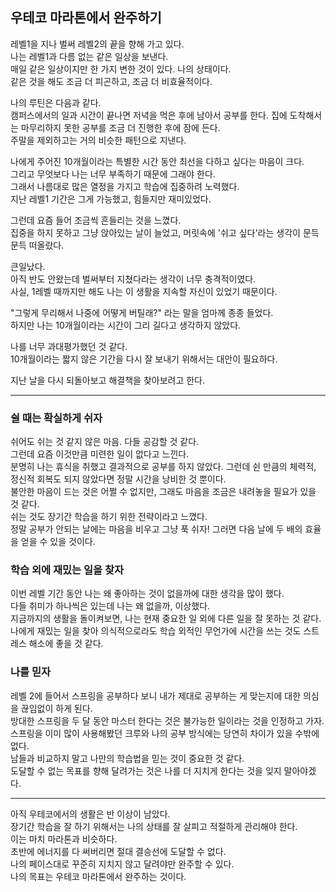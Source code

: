 ## 우테코 마라톤에서 완주하기

레벨1을 지나 벌써 레벨2의 끝을 향해 가고 있다. <br>
나는 레벨1과 다름 없는 같은 일상을 보낸다. <br>
매일 같은 일상이지만 한 가지 변한 것이 있다. 나의 상태이다. <br>
같은 것을 해도 조금 더 피곤하고, 조금 더 비효율적이다. <br>

나의 루틴은 다음과 같다. <br>
캠퍼스에서의 일과 시간이 끝나면 저녁을 먹은 후에 남아서 공부를 한다. 집에 도착해서는 마무리하지 못한 공부를 조금 더 진행한 후에 잠에 든다. <br>
주말을 제외하고는 거의 비슷한 패턴으로 지낸다. <br>

나에게 주어진 10개월이라는 특별한 시간 동안 최선을 다하고 싶다는 마음이 크다. <br>
그리고 무엇보다 나는 너무 부족하기 때문에 그래야 한다. <br>
그래서 나름대로 많은 열정을 가지고 학습에 집중하려 노력했다. <br>
지난 레벨1 기간은 그게 가능했고, 힘들지만 재미있었다. <br>

그런데 요즘 들어 조금씩 흔들리는 것을 느꼈다. <br>
집중을 하지 못하고 그냥 앉아있는 날이 늘었고, 머릿속에 '쉬고 싶다'라는 생각이 문득 문득 떠올랐다. <br>

큰일났다. <br>
아직 반도 안왔는데 벌써부터 지쳤다라는 생각이 너무 충격적이였다. <br>
사실, 1레벨 때까지만 해도 나는 이 생활을 지속할 자신이 있었기 때문이다. <br>

"그렇게 무리해서 나중에 어떻게 버틸래?" 라는 말을 엄마께 종종 들었다. <br>
하지만 나는 10개월이라는 시간이 그리 길다고 생각하지 않았다. <br>

나를 너무 과대평가했던 것 같다. <br>
10개월이라는 짧지 않은 기간을 다시 잘 보내기 위해서는 대안이 필요하다. <br>

지난 날을 다시 되돌아보고 해결책을 찾아보려고 한다. <br>

---

### 쉴 때는 확실하게 쉬자

쉬어도 쉬는 것 같지 않은 마음. 다들 공감할 것 같다. <br>
그런데 요즘 이것만큼 미련한 일이 없다고 느낀다. <br>
분명히 나는 휴식을 취했고 결과적으로 공부를 하지 않았다. 그런데 쉰 만큼의 체력적, 정신적 회복도 되지 않았다면 정말 시간을 낭비한 것 뿐이다. <br>
불안한 마음이 드는 것은 어쩔 수 없지만, 그래도 마음을 조금은 내려놓을 필요가 있을 것 같다. <br>
쉬는 것도 장기간 학습을 하기 위한 전략이라고 느꼈다. <br>
정말 공부가 안되는 날에는 마음을 비우고 그냥 푹 쉬자! 그러면 다음 날에 두 배의 효율을 얻을 수 있을 것이다.

### 학습 외에 재밌는 일을 찾자

이번 레벨 기간 동안 나는 왜 좋아하는 것이 없을까에 대한 생각을 많이 했다. <br>
다들 취미가 하나씩은 있는데 나는 왜 없을까, 이상했다. <br>
지금까지의 생활을 돌이켜보면, 나는 현재 중요한 일 외에 다른 일을 잘 못하는 것 같다. <br>
나에게 재밌는 일을 찾아 의식적으로라도 학습 외적인 무언가에 시간을 쓰는 것도 스트레스 해소에 좋을 것 같다. <br>

### 나를 믿자

레벨 2에 들어서 스프링을 공부하다 보니 내가 제대로 공부하는 게 맞는지에 대한 의심을 끊임없이 하게 된다. <br>
방대한 스프링을 두 달 동안 마스터 한다는 것은 불가능한 일이라는 것을 인정하고 가자. <br>
스프링을 이미 많이 사용해봤던 크루와 나의 공부 방식에는 당연히 차이가 있을 수밖에 없다. <br>
남들과 비교하지 말고 나만의 학습법을 믿는 것이 중요한 것 같다. <br>
도달할 수 없는 목표를 향해 달려가는 것은 나를 더 지치게 한다는 것을 잊지 말아야겠다. <br>

---

아직 우테코에서의 생활은 반 이상이 남았다. <br>
장기간 학습을 잘 하기 위해서는 나의 상태를 잘 살피고 적절하게 관리해야 한다. <br>
이는 마치 마라톤과 비슷하다. <br>
초반에 에너지를 다 써버리면 절대 결승선에 도달할 수 없다. <br>
나의 페이스대로 꾸준히 지치지 않고 달려야만 완주할 수 있다. <br>
나의 목표는 우테코 마라톤에서 완주하는 것이다.
